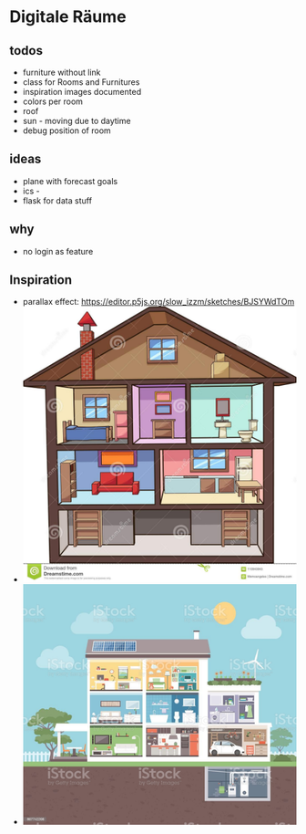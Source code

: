 # Digitale Räume

## todos

- furniture without link
- class for Rooms and Furnitures
- inspiration images documented
- colors per room
- roof
- sun - moving due to daytime
- debug position of room

## ideas

- plane with forecast goals
- ics -
- flask for data stuff

## why

- no login as feature

## Inspiration

- parallax effect: <https://editor.p5js.org/slow_izzm/sketches/BJSYWdTOm>
- ![Inspiration 3d](docs/inspiration_3d.png)
- ![Inspiration flat ](docs/inspiration_flat.jpg)
